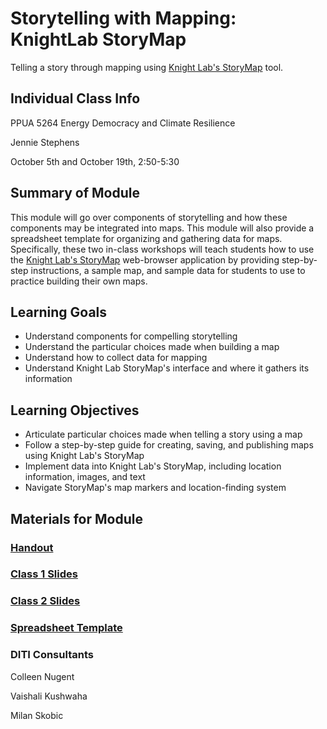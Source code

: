 <h1>Storytelling with Mapping: KnightLab StoryMap</h1>

Telling a story through mapping using [Knight Lab's StoryMap](https://storymap.knightlab.com/) tool.

<h2>Individual Class Info</h2>

PPUA 5264 Energy Democracy and Climate Resilience

Jennie Stephens

October 5th and October 19th, 2:50-5:30

<h2>Summary of Module</h2>

This module will go over components of storytelling and how these components may be integrated into maps. This module will also provide a spreadsheet template for organizing and gathering data for maps. Specifically, these two in-class workshops will teach students how to use the [Knight Lab's StoryMap](https://storymap.knightlab.com/) web-browser application by providing step-by-step instructions, a sample map, and sample data for students to use to practice building their own maps.

<h2>Learning Goals</h2>

* Understand components for compelling storytelling
* Understand the particular choices made when building a map
* Understand how to collect data for mapping
* Understand Knight Lab StoryMap's interface and where it gathers its information

<h2>Learning Objectives</h2>

* Articulate particular choices made when telling a story using a map
* Follow a step-by-step guide for creating, saving, and publishing maps using Knight Lab's StoryMap
* Implement data into Knight Lab's StoryMap, including location information, images, and text
* Navigate StoryMap's map markers and location-finding system

<h2>Materials for Module</h2>

### [Handout](https://github.com/NULabNortheastern/digitalassignmentshowcase/blob/master/mapping/fa20-stephens-ppua5264-storymap/Handout.pdf)

### [Class 1 Slides](https://github.com/NULabNortheastern/digitalassignmentshowcase/blob/master/mapping/fa20-stephens-ppua5264-storymap/Slides_Class1.pdf)

### [Class 2 Slides](https://github.com/NULabNortheastern/digitalassignmentshowcase/blob/master/mapping/fa20-stephens-ppua5264-storymap/Slides_Class2.pdf)

### [Spreadsheet Template](https://docs.google.com/spreadsheets/d/18FrNzXKNG-SuYjmeGazwRRckOr4StU1rWOgZ2edGmUk/edit#gid=0)

<h3>DITI Consultants</h3>

Colleen Nugent

Vaishali Kushwaha

Milan Skobic
